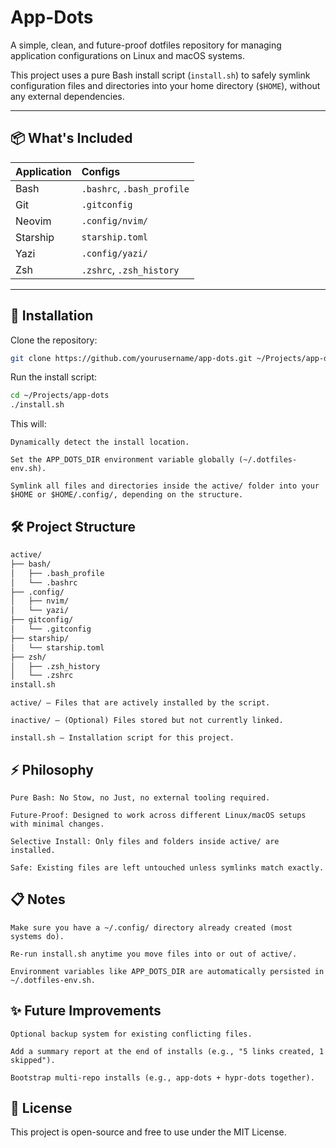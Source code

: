 # App-Dots

A simple, clean, and future-proof dotfiles repository for managing application configurations on Linux and macOS systems.

This project uses a pure Bash install script (`install.sh`) to safely symlink configuration files and directories into your home directory (`$HOME`), without any external dependencies.

---

## 📦 What's Included

| Application | Configs |
|:------------|:--------|
| Bash         | `.bashrc`, `.bash_profile` |
| Git          | `.gitconfig` |
| Neovim       | `.config/nvim/` |
| Starship     | `starship.toml` |
| Yazi         | `.config/yazi/` |
| Zsh          | `.zshrc`, `.zsh_history` |

---

## 🚀 Installation

Clone the repository:

```bash
git clone https://github.com/yourusername/app-dots.git ~/Projects/app-dots
```

Run the install script:

```bash
cd ~/Projects/app-dots
./install.sh
```

This will:

    Dynamically detect the install location.

    Set the APP_DOTS_DIR environment variable globally (~/.dotfiles-env.sh).

    Symlink all files and directories inside the active/ folder into your $HOME or $HOME/.config/, depending on the structure.

## 🛠 Project Structure

```bash
active/
├── bash/
│   ├── .bash_profile
│   └── .bashrc
├── .config/
│   ├── nvim/
│   └── yazi/
├── gitconfig/
│   └── .gitconfig
├── starship/
│   └── starship.toml
├── zsh/
│   ├── .zsh_history
│   └── .zshrc
install.sh
```
    active/ — Files that are actively installed by the script.

    inactive/ — (Optional) Files stored but not currently linked.

    install.sh — Installation script for this project.

## ⚡ Philosophy

    Pure Bash: No Stow, no Just, no external tooling required.

    Future-Proof: Designed to work across different Linux/macOS setups with minimal changes.

    Selective Install: Only files and folders inside active/ are installed.

    Safe: Existing files are left untouched unless symlinks match exactly.

## 📋 Notes

    Make sure you have a ~/.config/ directory already created (most systems do).

    Re-run install.sh anytime you move files into or out of active/.

    Environment variables like APP_DOTS_DIR are automatically persisted in ~/.dotfiles-env.sh.

## ✨ Future Improvements

    Optional backup system for existing conflicting files.

    Add a summary report at the end of installs (e.g., "5 links created, 1 skipped").

    Bootstrap multi-repo installs (e.g., app-dots + hypr-dots together).

## 📜 License

This project is open-source and free to use under the MIT License.

